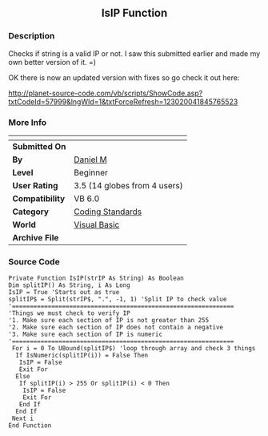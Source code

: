 ﻿<div align="center">

## IsIP Function


</div>

### Description

Checks if string is a valid IP or not. I saw this submitted earlier and made my own better version of it. =)

OK there is now an updated version with fixes so go check it out here:

http://planet-source-code.com/vb/scripts/ShowCode.asp?txtCodeId=57999&lngWId=1&txtForceRefresh=123020041845765523
 
### More Info
 


<span>             |<span>
---                |---
**Submitted On**   |
**By**             |[Daniel M](https://github.com/Planet-Source-Code/PSCIndex/blob/master/ByAuthor/daniel-m.md)
**Level**          |Beginner
**User Rating**    |3.5 (14 globes from 4 users)
**Compatibility**  |VB 6\.0
**Category**       |[Coding Standards](https://github.com/Planet-Source-Code/PSCIndex/blob/master/ByCategory/coding-standards__1-43.md)
**World**          |[Visual Basic](https://github.com/Planet-Source-Code/PSCIndex/blob/master/ByWorld/visual-basic.md)
**Archive File**   |[](https://github.com/Planet-Source-Code/daniel-m-isip-function__1-57997/archive/master.zip)





### Source Code

```
Private Function IsIP(strIP As String) As Boolean
Dim splitIP() As String, i As Long
IsIP = True 'Starts out as true
splitIP$ = Split(strIP$, ".", -1, 1) 'Split IP to check value
'==============================================================
'Things we must check to verify IP
'1. Make sure each section of IP is not greater than 255
'2. Make sure each section of IP does not contain a negative
'3. Make sure each section of IP is numeric
'==============================================================
 For i = 0 To UBound(splitIP$) 'loop through array and check 3 things
  If IsNumeric(splitIP(i)) = False Then
   IsIP = False
   Exit For
  Else
   If splitIP(i) > 255 Or splitIP(i) < 0 Then
    IsIP = False
    Exit For
   End If
  End If
 Next i
End Function
```

